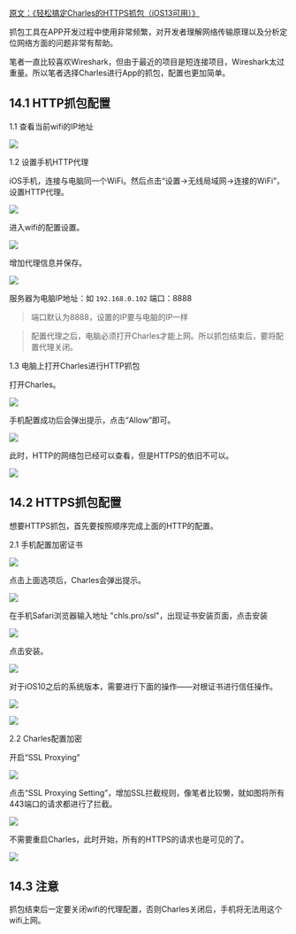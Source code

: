 [原文：《轻松搞定Charles的HTTPS抓包（iOS13可用）》](https://blog.csdn.net/y277an/article/details/103573163)

抓包工具在APP开发过程中使用非常频繁，对开发者理解网络传输原理以及分析定位网络方面的问题非常有帮助。

笔者一直比较喜欢Wireshark，但由于最近的项目是短连接项目，Wireshark太过重量。所以笔者选择Charles进行App的抓包，配置也更加简单。

## 14.1 HTTP抓包配置

1.1 查看当前wifi的IP地址

![](pics/14-1.jpeg)

1.2 设置手机HTTP代理

iOS手机，连接与电脑同一个WiFi。然后点击“设置->无线局域网->连接的WiFi”，设置HTTP代理。

![](pics/14-2.jpeg)

进入wifi的配置设置。

![](pics/14-3.jpeg)

增加代理信息并保存。

![](pics/14-4.jpeg)

服务器为电脑IP地址：如 `192.168.0.102` 端口：8888

>端口默认为8888，设置的IP要与电脑的IP一样

>配置代理之后，电脑必须打开Charles才能上网。所以抓包结束后，要将配置代理关闭。

1.3 电脑上打开Charles进行HTTP抓包

打开Charles。

![](pics/14-5.jpeg)


手机配置成功后会弹出提示，点击“Allow”即可。

![](pics/14-6.jpeg)

此时，HTTP的网络包已经可以查看，但是HTTPS的依旧不可以。

![](pics/14-7.jpeg)

## 14.2 HTTPS抓包配置

想要HTTPS抓包，首先要按照顺序完成上面的HTTP的配置。

2.1 手机配置加密证书

![](pics/14-8.jpeg)

点击上面选项后，Charles会弹出提示。

![](pics/14-9.jpeg)

在手机Safari浏览器输入地址 "chls.pro/ssl"，出现证书安装页面，点击安装

![](pics/14-10.jpeg)


点击安装。

![](pics/14-11.jpeg)

对于iOS10之后的系统版本，需要进行下面的操作——对根证书进行信任操作。

![](pics/14-12.jpeg)

![](pics/14-13.jpeg)

2.2 Charles配置加密

开启“SSL Proxying”

![](pics/14-14.jpeg)

点击“SSL Proxying Setting”，增加SSL拦截规则，像笔者比较懒，就如图将所有443端口的请求都进行了拦截。

![](pics/14-15.jpeg)

不需要重启Charles，此时开始，所有的HTTPS的请求也是可见的了。

![](pics/14-16.jpeg)


## 14.3 注意

抓包结束后一定要关闭wifi的代理配置，否则Charles关闭后，手机将无法用这个wifi上网。